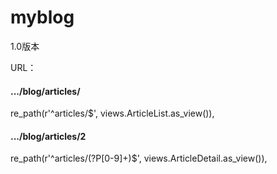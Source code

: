 # myblog
1.0版本 


URL：
<h4> .../blog/articles/ </h4>
re_path(r'^articles/$', views.ArticleList.as_view()),
<h4> .../blog/articles/2 </h4>
re_path(r'^articles/(?P<pk>[0-9]+)$', views.ArticleDetail.as_view()),
